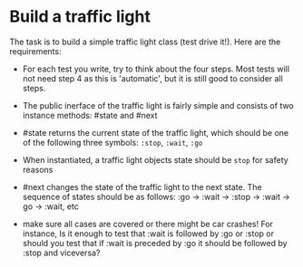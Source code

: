 # Build a traffic light

The task is to build a simple traffic light class (test drive it!). 
Here are the requirements:

- For each test you write, try to think about the four steps. Most tests will 
not need step 4 as this is 'automatic', but it is still good to consider all steps.

- The public inerface of the traffic light is fairly simple and consists of two 
instance methods: #state and #next 

- #state returns the current state of the traffic light, which should be one of 
the following three symbols: `:stop`, `:wait`, `:go` 

- When instantiated, a traffic light objects state should be `stop` for safety 
reasons

- #next changes the state of the traffic light to the next state. The sequence 
of states should be as follows: :go -> :wait -> :stop -> :wait -> go -> :wait, 
etc

- make sure all cases are covered or there might be car crashes! For instance, 
Is it enough to test that :wait is followed by :go or :stop or should you test
that if :wait is preceded by :go it should be followed by :stop and viceversa?
